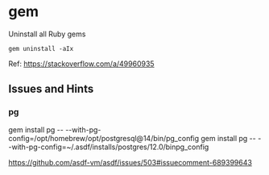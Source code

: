 # gem

Uninstall all Ruby gems

```
gem uninstall -aIx
```

Ref: https://stackoverflow.com/a/49960935

## Issues and Hints

### pg

gem install pg -- --with-pg-config=/opt/homebrew/opt/postgresql@14/bin/pg_config
gem install pg -- --with-pg-config=~/.asdf/installs/postgres/12.0/binpg_config

<https://github.com/asdf-vm/asdf/issues/503#issuecomment-689399643>
